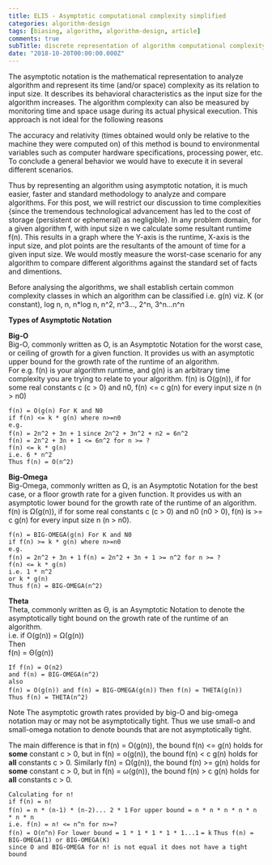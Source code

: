 ```yaml
---
title: ELI5 - Asymptotic computational complexity simplified
categories: algorithm-design
tags: [biasing, algorithm, algorithm-design, article]
comments: true
subTitle: discrete representation of algorithm computational complexity
date: "2018-10-20T00:00:00.000Z"
---
```


The asymptotic notation is the mathematical representation to analyze algorithm and represent its time (and/or space) complexity as its relation to input size. It describes its behavioral characteristics as the input size for the algorithm increases. The algorithm complexity can also be measured by monitoring time and space usage during its actual physical execution. This approach is not ideal for the following reasons  

The accuracy and relativity (times obtained would only be relative to the machine they were computed on) of this method is bound to environmental variables such as computer hardware specifications, processing power, etc.  
To conclude a general behavior we would have to execute it in several different scenarios.  

Thus by representing an algorithm using asymptotic notation, it is much easier, faster and standard methodology to analyze and compare algorithms. For this post, we will restrict our discussion to time complexities {since the tremendous technological advancement has led to the cost of storage (persistent or ephemeral) as negligible}. In any problem domain, for a given algorithm f, with input size n we calculate some resultant runtime f(n). This results in a graph where the Y-axis is the runtime, X-axis is the input size, and plot points are the resultants of the amount of time for a given input size. We would mostly measure the worst-case scenario for any algorithm to compare different algorithms against the standard set of facts and dimentions.  

Before analysing the algorithms, we shall establish certain common complexity classes in which an algorithm can be classified i.e. g(n) viz. K (or constant), log n, n, n*log n, n^2, n^3..., 2^n, 3^n...n^n  

**Types of Asymptotic Notation**  

**Big-O**  
Big-O, commonly written as O, is an Asymptotic Notation for the worst case, or ceiling of growth for a given function. It provides us with an asymptotic upper bound for the growth rate of the runtime of an algorithm.  
For e.g. f(n) is your algorithm runtime, and g(n) is an arbitrary time complexity you are trying to relate to your algorithm. f(n) is O(g(n)), if for some real constants c (c > 0) and n0, f(n) <= c g(n) for every input size n (n > n0)  

`f(n) = O(g(n) For K and N0`  
`if f(n) <= k * g(n) where n>=n0`  
`e.g.`  
`f(n) = 2n^2 + 3n + 1`
`since 2n^2 + 3n^2 + n2 = 6n^2`  
`f(n) = 2n^2 + 3n + 1 <= 6n^2 for n >= ?`  
`f(n) <= k * g(n)`  
`i.e. 6 * n^2`  
`Thus f(n) = O(n^2)`

**Big-Omega**  
Big-Omega, commonly written as &Omega;, is an Asymptotic Notation for the best case, or a floor growth rate for a given function. It provides us with an asymptotic lower bound for the growth rate of the runtime of an algorithm.  
f(n) is &Omega;(g(n)), if for some real constants c (c > 0) and n0 (n0 > 0), f(n) is >= c g(n) for every input size n (n > n0).  

`f(n) = BIG-OMEGA(g(n) For K and N0`  
`if f(n) >= k * g(n) where n>=n0`  
`e.g.`  
`f(n) = 2n^2 + 3n + 1` 
`f(n) = 2n^2 + 3n + 1 >= n^2 for n >= ?`  
`f(n) <= k * g(n)`  
`i.e. 1 * n^2`  
`or k * g(n)`  
`Thus f(n) = BIG-OMEGA(n^2)`

**Theta**  
Theta, commonly written as Θ, is an Asymptotic Notation to denote the asymptotically tight bound on the growth rate of the runtime of an algorithm.  
i.e. if O(g(n)) = &Omega;(g(n))  
Then  
f(n) = &Theta;(g(n))

`If f(n) = O(n2)`  
`and f(n) = BIG-OMEGA(n^2)`  
`also`  
`f(n) = O(g(n)) and f(n) = BIG-OMEGA(g(n))` 
`Then f(n) = THETA(g(n))`  
`Thus f(n) = THETA(n^2)`

Note
The asymptotic growth rates provided by big-O and big-omega notation may or may not be asymptotically tight. Thus we use small-o and small-omega notation to denote bounds that are not asymptotically tight.

The main difference is that in f(n) = O(g(n)), the bound f(n) <= g(n) holds for **some** constant c > 0, but in f(n) = o(g(n)), the bound f(n) < c g(n) holds for **all** constants c > 0.
Similarly
f(n) = Ω(g(n)), the bound f(n) >= g(n) holds for **some** constant c > 0, but in f(n) = &omega;(g(n)), the bound f(n) > c g(n) holds for **all** constants c > 0.

`Calculating for n!`  
`if f(n) = n!`  
`f(n) = n * (n-1) * (n-2)... 2 * 1`
`For upper bound = n * n * n * n * n * n * n`  
`i.e. f(n) = n! <= n^n for n>=?`  
`f(n) = O(n^n)`
`For lower bound = 1 * 1 * 1 * 1 * 1...1`
`= k`
`Thus f(n) =  BIG-OMEGA(1) or BIG-OMEGA(K)`  
`since O and BIG-OMEGA for n! is not equal it does not have a tight bound` 
